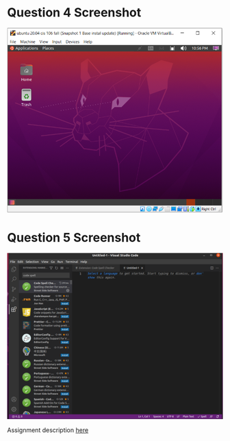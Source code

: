 
# Question 4 Screenshot
![question 4 answer](question4.PNG)



# Question 5 Screenshot
![question 5 answer](question5.PNG)

Assignment description [here](https://raw.githubusercontent.com/ra559/cis106/main/labs/lab2.md)
